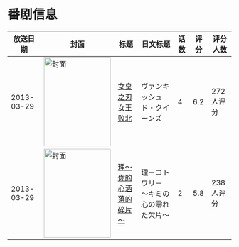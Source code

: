 # 番剧信息

|放送日期|封面|标题|日文标题|话数|评分|评分人数|
|---|---|---|---|---|---|---|
|2013-03-29|<img src="https://lain.bgm.tv/pic/cover/c/6a/36/73084_Z5Awo.jpg" alt="封面" style="width:150px;height:200px;object-fit:cover;">|[女皇之刃 女王败北](https://bangumi.tv/subject/73084)|ヴァンキッシュド・クイーンズ|4|6.2|272人评分|
|2013-03-29|<img src="https://bangumi.tv/img/no_icon_subject.png" alt="封面" style="width:150px;height:200px;object-fit:cover;">|[理～你的心洒落的碎片～](https://bangumi.tv/subject/69318)|理－コトワリ－ ～キミの心の零れた欠片～|2|5.8|238人评分|
